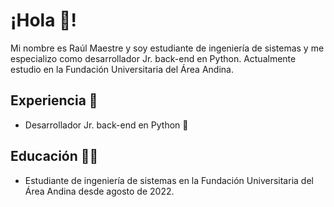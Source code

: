 # ¡Hola 👋!

Mi nombre es Raúl Maestre y soy estudiante de ingeniería de sistemas y me especializo como desarrollador Jr. back-end en Python. Actualmente estudio en la Fundación Universitaria del Área Andina.

## Experiencia 💼

- Desarrollador Jr. back-end en Python 🐍

## Educación 👨‍🎓

- Estudiante de ingeniería de sistemas en la Fundación Universitaria del Área Andina desde agosto de 2022. 



